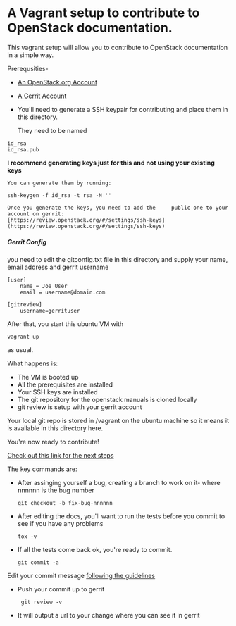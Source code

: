 A  Vagrant setup to contribute to OpenStack documentation.
================
This vagrant setup will allow you to contribute to OpenStack documentation in a simple way.

Prerequsities-
* [An OpenStack.org Account](http://www.openstack.org)
* [A Gerrit Account ](https://review.openstack.org)
* You'll need to generate a SSH keypair for contributing and place them in this directory. 

	They need to be named 
~~~
id_rsa
id_rsa.pub
~~~
**I recommend generating keys just for this and not using your existing keys**

	You can generate them by running:
~~~
ssh-keygen -f id_rsa -t rsa -N ''
~~~

	Once you generate the keys, you need to add the 	public one to your account on gerrit:
	[https://review.openstack.org/#/settings/ssh-keys]	(https://review.openstack.org/#/settings/ssh-keys)

##### Gerrit Config
you need to edit the gitconfig.txt file in this directory and supply your name, email address and gerrit username
~~~
[user]
	name = Joe User
	email = username@domain.com

[gitreview]
    username=gerrituser
~~~

After that, you start this ubuntu VM with
~~~
vagrant up
~~~
as usual.

What happens is:
* The VM is booted up
* All the prerequisites are installed
* Your SSH keys are installed
* The git repository for the openstack manuals is cloned locally
* git review is setup with your gerrit account

Your local git repo is stored in /vagrant on the ubuntu machine so it means it is available in this directory here. 

You're now ready to contribute!

[Check out this link for the next steps](https://wiki.openstack.org/wiki/Documentation/HowTo/FirstTimers)

The key commands are:
* After assinging yourself a bug, creating a branch to work on it- where nnnnnn is the bug number

	~~~
 	git checkout -b fix-bug-nnnnnn
	~~~ 
* After editing the docs, you'll want to run the tests before you commit to see if you have any problems
	~~~
 	tox -v
	~~~
* If all the tests come back ok, you're ready to commit.
	~~~
 	git commit -a
	~~~
Edit your commit message [following the guidelines](https://wiki.openstack.org/wiki/GitCommitMessages)
* Push your commit up to gerrit
	~~~
	 git review -v
	~~~
* It will output a url to your change where you can see it in gerrit